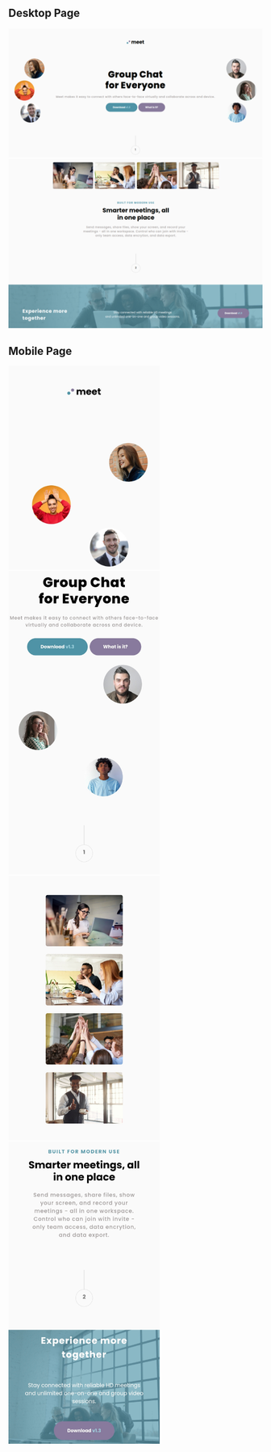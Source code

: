 ## Desktop Page


![Desktop Page](img/HomePageMeet.png)
![Desktop Page2](img/HomePageMeet2.png)


## Mobile Page

<img src="img/MobilepageMeet.jpg" alt="drawing" width="300"/>
<img src="img/MonilePageMeet.jpg" alt="drawing" width="300"/>
<img src="img/MobilepageMeet3.jpg" alt="drawing" width="300"/>
<img src="img/MobilePageMeet2.jpg" alt="drawing" width="300"/>

